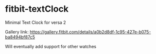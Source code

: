 # fitbit-textClock
Minimal Text Clock for versa 2

Gallery link: https://gallery.fitbit.com/details/a0b2d8df-1c95-427e-b075-ba8494bf87c5

Will eventually add support for other watches
